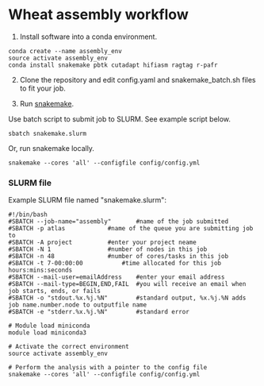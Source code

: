 # Wheat assembly workflow

1. Install software into a conda environment.

```
conda create --name assembly_env
source activate assembly_env
conda install snakemake pbtk cutadapt hifiasm ragtag r-pafr
```

2. Clone the repository and edit config.yaml and snakemake_batch.sh files to fit your job.

3. Run [snakemake](https://snakemake.readthedocs.io/en/stable/).

Use batch script to submit job to SLURM. See example script below.

```
sbatch snakemake.slurm
```

Or, run snakemake locally.

```
snakemake --cores 'all' --configfile config/config.yml
```

### SLURM file

Example SLURM file named "snakemake.slurm":

```
#!/bin/bash
#SBATCH --job-name="assembly"		#name of the job submitted
#SBATCH -p atlas			#name of the queue you are submitting job to
#SBATCH -A project			#enter your project neame
#SBATCH -N 1				#number of nodes in this job
#SBATCH -n 48				#number of cores/tasks in this job
#SBATCH -t 7-00:00:00			#time allocated for this job hours:mins:seconds
#SBATCH --mail-user=emailAddress	#enter your email address
#SBATCH --mail-type=BEGIN,END,FAIL	#you will receive an email when job starts, ends, or fails
#SBATCH -o "stdout.%x.%j.%N"		#standard output, %x.%j.%N adds job name.number.node to outputfile name
#SBATCH -e "stderr.%x.%j.%N"		#standard error

# Module load miniconda
module load miniconda3

# Activate the correct environment
source activate assembly_env

# Perform the analysis with a pointer to the config file
snakemake --cores 'all' --configfile config/config.yml
```